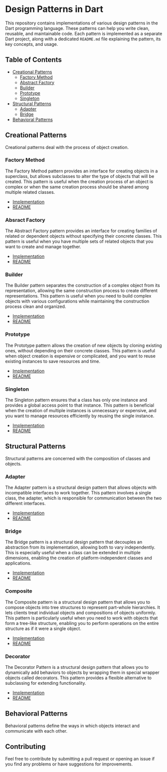 # Design Patterns in Dart

This repository contains implementations of various design patterns in the Dart programming language. These patterns can help you write clean, reusable, and maintainable code. Each pattern is implemented as a separate Dart project, along with a dedicated `README.md` file explaining the pattern, its key concepts, and usage.

## Table of Contents

- [Creational Patterns](#creational-patterns)
  - [Factory Method](#factory-method)
  - [Abstract Factory](#abstract-factory)
  - [Builder](#builder)
  - [Prototype](#prototype)
  - [Singleton](#singleton)
- [Structural Patterns](#structural-patterns)
  - [Adapter](#adapter)
  - [Bridge](#bridge)
- [Behavioral Patterns](#behavioral-patterns)

## Creational Patterns

Creational patterns deal with the process of object creation.

### Factory Method

The Factory Method pattern provides an interface for creating objects in a superclass, but allows subclasses to alter the type of objects that will be created. This pattern is useful when the creation process of an object is complex or when the same creation process should be shared among multiple related classes.

- [Implementation](bin/creational/factory_method/factory_method.dart)
- [README](bin/creational/factory_method/README.md)

### Absract Factory

The Abstract Factory pattern provides an interface for creating families of related or dependent objects without specifying their concrete classes. This pattern is useful when you have multiple sets of related objects that you want to create and manage together.

- [Implementation](bin/creational/abstract_factory/abstract_factory.dart)
- [README](bin/creational/abstract_factory/README.md)

### Builder

The Builder pattern separates the construction of a complex object from its representation, allowing the same construction process to create different representations. This pattern is useful when you need to build complex objects with various configurations while maintaining the construction process clean and organized.

- [Implementation](bin/creational/builder/builder.dart)
- [README](bin/creational/builder/README.md)

### Prototype

The Prototype pattern allows the creation of new objects by cloning existing ones, without depending on their concrete classes. This pattern is useful when object creation is expensive or complicated, and you want to reuse existing instances to save resources and time.

- [Implementation](bin/creational/prototype/prototype.dart)
- [README](bin/creational/prototype/README.md)

### Singleton

The Singleton pattern ensures that a class has only one instance and provides a global access point to that instance. This pattern is beneficial when the creation of multiple instances is unnecessary or expensive, and you want to manage resources efficiently by reusing the single instance.

- [Implementation](bin/creational/singleton/singleton.dart)
- [README](bin/creational/singleton/README.md)

## Structural Patterns

Structural patterns are concerned with the composition of classes and objects.

### Adapter

The Adapter pattern is a structural design pattern that allows objects with incompatible interfaces to work together. This pattern involves a single class, the adapter, which is responsible for communication between the two different interfaces.

- [Implementation](bin/structural/adapter/singleton.dart)
- [README](bin/structural/adapter/README.md)

### Bridge

The Bridge pattern is a structural design pattern that decouples an abstraction from its implementation, allowing both to vary independently. This is especially useful when a class can be extended in multiple dimensions, enabling the creation of platform-independent classes and applications.

- [Implementation](bin/structural/bridge/bridge.dart)
- [README](bin/structural/bridge/README.md)

### Composite

The Composite pattern is a structural design pattern that allows you to compose objects into tree structures to represent part-whole hierarchies. It lets clients treat individual objects and compositions of objects uniformly. This pattern is particularly useful when you need to work with objects that form a tree-like structure, enabling you to perform operations on the entire structure as if it were a single object.

- [Implementation](bin/structural/composite/composite.dart)
- [README](bin/structural/composite/README.md)

### Decorator

The Decorator Pattern is a structural design pattern that allows you to dynamically add behaviors to objects by wrapping them in special wrapper objects called decorators. This pattern provides a flexible alternative to subclassing for extending functionality. 

- [Implementation](bin/structural/decorator/decorator.dart)
- [README](bin/structural/decorator/README.md)

## Behavioral Patterns

Behavioral patterns define the ways in which objects interact and communicate with each other.

## Contributing

Feel free to contribute by submitting a pull request or opening an issue if you find any problems or have suggestions for improvements.
